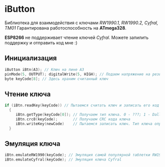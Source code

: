 # iButton
Библиотека для взаимодействия с ключами _RW1990.1, RW1990.2, Cyfral, TM01_
Гарантирована работоспособность на __ATmega328__.

__ESP8266__ не поддерживает чтение ключей _Cyfral_. Можете запилить поддержку и отправить код мне :)

## Инициализация
```cpp
iButton iBtn(A3); // Ключ на пине A3
pinMode(5, OUTPUT); digitalWrite(5, HIGH); // Подаем напряжение на резистор подтяжки
byte keyCode[8]; // Здесь храним считанный ключ
```

## Чтение ключа
```cpp
if (iBtn.readKey(keyCode)) // Пытаемся считать ключ и записать его код в переменную keyCode
  {
     iBtn.getType(keyCode[0]); // Получаем тип ключа. 0 - ???; 1 - Dallas; 2 - Cyfral
     iBtn.crc8(keyCode);       // Получаем CRC кода ключа
     iBtn.writeKey(newCode)    // Пытаемся записать ключ. Тип ключа определяется автоматически
  }
```

## Эмуляция ключа
```cpp
iBtn.emulateRW1990(keyCode); // Эмуляция самой популярной таблетки RW1990
iBtn.emulateCyfral(keyCode); // Эмуляция ключа Cyfral
```
